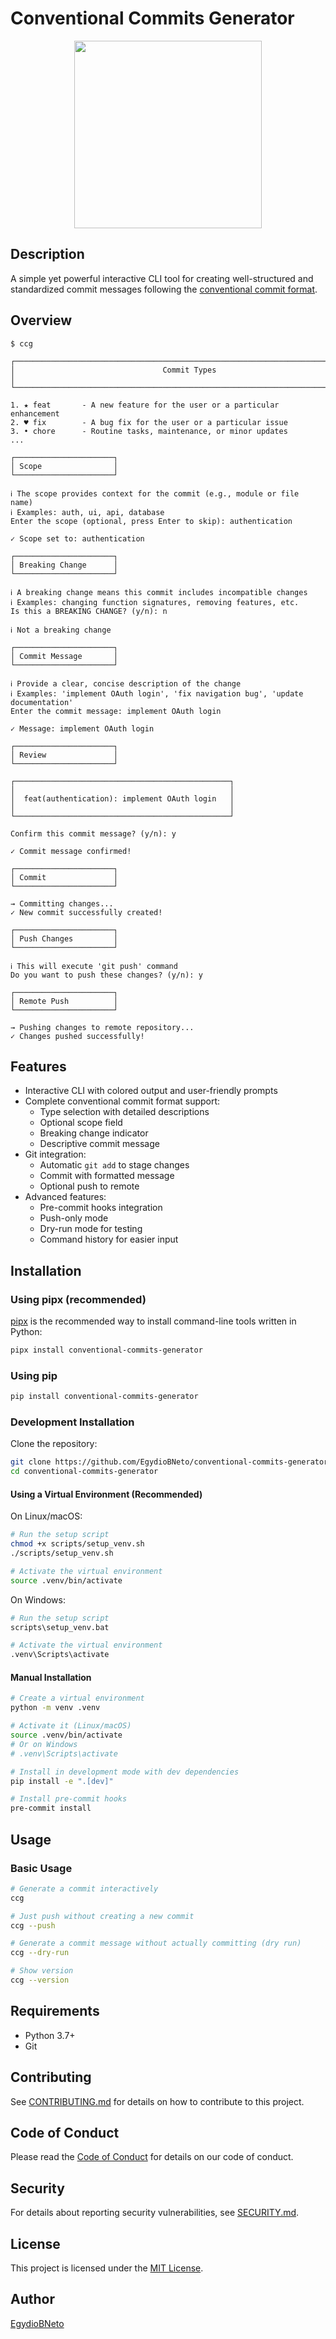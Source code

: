 # Conventional Commits Generator

<div align="center">
<img src="https://github.com/EgydioBNeto/conventional-commits-generator/assets/84047984/53f38934-16bb-40f6-aff7-a5800c4bd706" width="300px"/>
</div>

## Description

A simple yet powerful interactive CLI tool for creating well-structured and standardized commit messages following the [conventional commit format](https://www.conventionalcommits.org/).

## Overview

```
$ ccg

┌────────────────────────────────────────────────────────────────────────────────┐
│                                 Commit Types                                   │
└────────────────────────────────────────────────────────────────────────────────┘

1. ★ feat       - A new feature for the user or a particular enhancement
2. ♥ fix        - A bug fix for the user or a particular issue
3. • chore      - Routine tasks, maintenance, or minor updates
...

┌──────────────────────┐
│ Scope                │
└──────────────────────┘

ℹ The scope provides context for the commit (e.g., module or file name)
ℹ Examples: auth, ui, api, database
Enter the scope (optional, press Enter to skip): authentication

✓ Scope set to: authentication

┌──────────────────────┐
│ Breaking Change      │
└──────────────────────┘

ℹ A breaking change means this commit includes incompatible changes
ℹ Examples: changing function signatures, removing features, etc.
Is this a BREAKING CHANGE? (y/n): n

ℹ Not a breaking change

┌──────────────────────┐
│ Commit Message       │
└──────────────────────┘

ℹ Provide a clear, concise description of the change
ℹ Examples: 'implement OAuth login', 'fix navigation bug', 'update documentation'
Enter the commit message: implement OAuth login

✓ Message: implement OAuth login

┌──────────────────────┐
│ Review               │
└──────────────────────┘

┌────────────────────────────────────────────────┐
│                                                │
│  feat(authentication): implement OAuth login   │
│                                                │
└────────────────────────────────────────────────┘

Confirm this commit message? (y/n): y

✓ Commit message confirmed!

┌──────────────────────┐
│ Commit               │
└──────────────────────┘

→ Committing changes...
✓ New commit successfully created!

┌──────────────────────┐
│ Push Changes         │
└──────────────────────┘

ℹ This will execute 'git push' command
Do you want to push these changes? (y/n): y

┌──────────────────────┐
│ Remote Push          │
└──────────────────────┘

→ Pushing changes to remote repository...
✓ Changes pushed successfully!
```

## Features

- Interactive CLI with colored output and user-friendly prompts
- Complete conventional commit format support:
  - Type selection with detailed descriptions
  - Optional scope field
  - Breaking change indicator
  - Descriptive commit message
- Git integration:
  - Automatic `git add` to stage changes
  - Commit with formatted message
  - Optional push to remote
- Advanced features:
  - Pre-commit hooks integration
  - Push-only mode
  - Dry-run mode for testing
  - Command history for easier input

## Installation

### Using pipx (recommended)

[pipx](https://pypa.github.io/pipx/) is the recommended way to install command-line tools written in Python:

```bash
pipx install conventional-commits-generator
```

### Using pip

```bash
pip install conventional-commits-generator
```

### Development Installation

Clone the repository:
```bash
git clone https://github.com/EgydioBNeto/conventional-commits-generator.git
cd conventional-commits-generator
```

#### Using a Virtual Environment (Recommended)

On Linux/macOS:
```bash
# Run the setup script
chmod +x scripts/setup_venv.sh
./scripts/setup_venv.sh

# Activate the virtual environment
source .venv/bin/activate
```

On Windows:
```bash
# Run the setup script
scripts\setup_venv.bat

# Activate the virtual environment
.venv\Scripts\activate
```

#### Manual Installation
```bash
# Create a virtual environment
python -m venv .venv

# Activate it (Linux/macOS)
source .venv/bin/activate
# Or on Windows
# .venv\Scripts\activate

# Install in development mode with dev dependencies
pip install -e ".[dev]"

# Install pre-commit hooks
pre-commit install
```

## Usage

### Basic Usage

```bash
# Generate a commit interactively
ccg

# Just push without creating a new commit
ccg --push

# Generate a commit message without actually committing (dry run)
ccg --dry-run

# Show version
ccg --version
```

## Requirements

- Python 3.7+
- Git

## Contributing

See [CONTRIBUTING.md](.github/CONTRIBUTING.md) for details on how to contribute to this project.

## Code of Conduct

Please read the [Code of Conduct](.github/CODE_OF_CONDUCT.md) for details on our code of conduct.

## Security

For details about reporting security vulnerabilities, see [SECURITY.md](.github/SECURITY.md).

## License

This project is licensed under the [MIT License](LICENSE).

## Author

[EgydioBNeto](https://github.com/EgydioBNeto)
